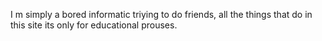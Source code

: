I m simply a bored informatic triying to do friends, all the things that do in this site its only for educational prouses.
